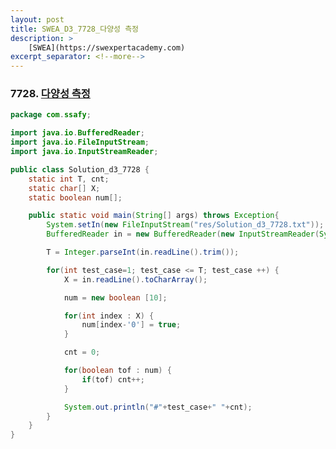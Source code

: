 ```yaml
---
layout: post
title: SWEA_D3_7728_다양성 측정
description: >
    [SWEA](https://swexpertacademy.com)
excerpt_separator: <!--more-->
---
```


<!--more-->

### 7728. [다양성 측정](https://swexpertacademy.com/main/code/problem/problemDetail.do?contestProbId=AWq40NEKLyADFARG)

~~~ java
package com.ssafy;

import java.io.BufferedReader;
import java.io.FileInputStream;
import java.io.InputStreamReader;

public class Solution_d3_7728 {
	static int T, cnt;
	static char[] X;
	static boolean num[];

	public static void main(String[] args) throws Exception{
		System.setIn(new FileInputStream("res/Solution_d3_7728.txt"));
		BufferedReader in = new BufferedReader(new InputStreamReader(System.in));

		T = Integer.parseInt(in.readLine().trim());

		for(int test_case=1; test_case <= T; test_case ++) {
			X = in.readLine().toCharArray();

			num = new boolean [10];

			for(int index : X) {
				num[index-'0'] = true;
			}

			cnt = 0;

			for(boolean tof : num) {
				if(tof) cnt++;
			}

			System.out.println("#"+test_case+" "+cnt);
		}
	}
}


~~~

